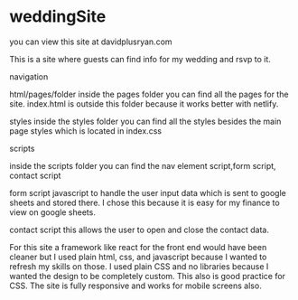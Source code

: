 # weddingSite
you can view this site at davidplusryan.com

This is a site where guests can find info for my wedding and rsvp to it. 




navigation

html/pages/folder
inside the pages folder you can find all the pages for the site. index.html is outside this folder because it works
better with netlify. 

styles
inside the styles folder you can find all the styles besides the main page styles which is located in index.css

scripts 

inside the scripts folder you can find the nav element script,form script, contact script

form script 
 javascript to handle the user input data which
is sent to google sheets and stored there. I chose this because it is easy for my finance to view on google sheets. 

contact script
this allows the user to open and close the contact data. 

For this site a framework like react for the front end would have been cleaner but I used plain html, css, and javascript because I wanted to refresh my skills on those. I used plain CSS and no libraries because I wanted the 
design to be completely custom. This also is good practice for CSS. The site is fully responsive and works for
mobile screens also. 









